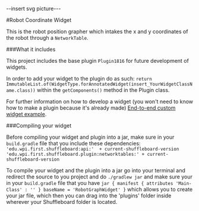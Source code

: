 --insert svg picture---

#Robot Coordinate Widget 

This is the robot position grapher which intakes the x and y coordinates of 
the robot through a `NetworkTable`. 


###What it includes

This project includes the base plugin `Plugin1816` for future development of widgets. 

In order to add your widget to the plugin do as such:
`return ImmutableList.of(WidgetType.forAnnotatedWidget(insert_YourWidgetClassName.class))`
within the `getComponents()` method in the Plugin class.

For further information on how to develop a widget (you won't need to know how to make a plugin because it's already made)
[End-to-end custom widget example](https://github.com/wpilibsuite/shuffleboard/wiki/End-to-end-custom-data---widget-example).

###Compiling your widget

Before compiling your widget and plugin into a jar, make sure in your `build.gradle` file that you include these dependencies:
`'edu.wpi.first.shuffleboard:api:'  + current-shuffleboard-version
 'edu.wpi.first.shuffleboard.plugin:networktables:' + current-shuffleboard-version` 

To compile your widget and the plugin into a jar go into your terminal and redirect the source
to you project and do `./gradlew jar` and make sure your in your `build.gradle` file
that you have `jar {
                   manifest {
                       attributes 'Main-Class' : ''
                   }
                   baseName = 'RobotGraphWidget'
               }` which allows you to create your jar file, which then you can drag
               into the 'plugins' folder inside wherever your Shuffleboard folder is located.


